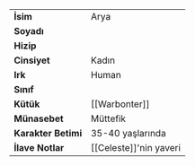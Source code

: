 |  |  |  
|---|---|  
| **İsim** | Arya|  
| **Soyadı** | |  
| **Hizip** | |  
| **Cinsiyet** | Kadın|  
| **Irk** | Human|  
| **Sınıf** | |  
| **Kütük** | [[Warbonter]]|  
| **Münasebet** | Müttefik|  
| **Karakter Betimi** | 35-40 yaşlarında|  
| **İlave Notlar** | [[Celeste]]'nin yaveri|  
